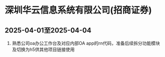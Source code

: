 # 深圳华云信息系统有限公司(招商证券)

## 2025-04-01至2025-04-04
1. 熟悉公司oa办公工作台及对应内部OA app的rn代码，准备后续拆分功能模块及切换为h5供其他项目链接使用